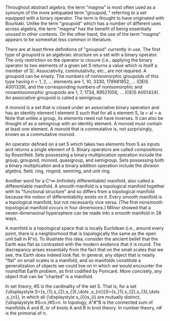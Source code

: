Throughout abstract algebra, the term "magma" is most often used as a synonym of the more antiquated term "groupoid, " referring to a set equipped with a binary operator. The term is thought to have originated with Bourbaki.
Unlike the term "groupoid" which has a number of different uses across algebra, the term "magma" has the benefit of being essentially unused in other contexts. On the other hand, the use of the term "magma" appears to be somewhat less common in literature.





There are at least three definitions of "groupoid" currently in use.
The first type of groupoid is an algebraic structure on a set with a binary operator. The only restriction on the operator is closure (i.e., applying the binary operator to two elements of a given set S returns a value which is itself a member of S). Associativity, commutativity, etc., are not required. A groupoid can be empty. The numbers of nonisomorphic groupoids of this type having n = 1, 2, ... elements are 1, 10, 3330, 178981952, ... (OEIS A001329), and the corresponding numbers of nonisomorphic and nonantiisomorphic groupoids are 1, 7, 1734, 89521056, ... (OEIS A001424). An associative groupoid is called a semigroup.





A monoid is a set that is closed under an associative binary operation and has an identity element I element S such that for all a element S, Ia = aI = a. Note that unlike a group, its elements need not have inverses. It can also be thought of as a semigroup with an identity element.
A monoid must contain at least one element.
A monoid that is commutative is, not surprisingly, known as a commutative monoid.




An operator defined on a set S which takes two elements from S as inputs and returns a single element of S. Binary operators are called compositions by Rosenfeld. Sets possessing a binary multiplication operation include the group, groupoid, monoid, quasigroup, and semigroup. Sets possessing both a binary multiplication and a binary addition operation include the division algebra, field, ring, ringoid, semiring, and unit ring.





Another word for a C^∞ (infinitely differentiable) manifold, also called a differentiable manifold. A smooth manifold is a topological manifold together with its "functional structure" and so differs from a topological manifold because the notion of differentiability exists on it. Every smooth manifold is a topological manifold, but not necessarily vice versa. (The first nonsmooth topological manifold occurs in four dimensions.) Milnor showed that a seven-dimensional hypersphere can be made into a smooth manifold in 28 ways.

A manifold is a topological space that is locally Euclidean (i.e., around every point, there is a neighborhood that is topologically the same as the open unit ball in R^n). To illustrate this idea, consider the ancient belief that the Earth was flat as contrasted with the modern evidence that it is round. The discrepancy arises essentially from the fact that on the small scales that we see, the Earth does indeed look flat. In general, any object that is nearly "flat" on small scales is a manifold, and so manifolds constitute a generalization of objects we could live on in which we would encounter the round/flat Earth problem, as first codified by Poincaré.
More concisely, any object that can be "charted" is a manifold.




In set theory, #S is the cardinality of the set S. That is, for a set {\displaystyle S=\{s_{1},s_{2},s_{3},\dots ,s_{n}\}}S=\{s_{1},s_{2},s_{3},\dots ,s_{n}\}, in which all {\displaystyle s_{i}}s_{i} are mutually distinct, {\displaystyle \#S=n.}\#S=n.
In topology, A"#"B is the connected sum of manifolds A and B, or of knots A and B in knot theory.
In number theory, n# is the primorial of n.